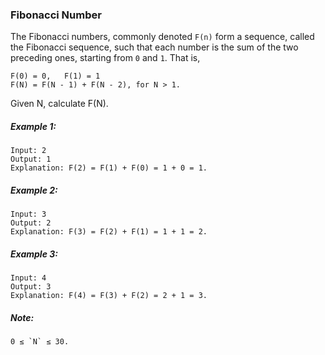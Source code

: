 ### Fibonacci Number
The Fibonacci numbers, commonly denoted `F(n)` form a sequence, called the Fibonacci sequence, such that each number is the sum of the two preceding ones, starting from `0` and `1`. That is,
```
F(0) = 0,   F(1) = 1
F(N) = F(N - 1) + F(N - 2), for N > 1.
```
Given N, calculate F(N).

 

##### Example 1:
```
Input: 2
Output: 1
Explanation: F(2) = F(1) + F(0) = 1 + 0 = 1.
```
##### Example 2:
```
Input: 3
Output: 2
Explanation: F(3) = F(2) + F(1) = 1 + 1 = 2.
```
##### Example 3:
```
Input: 4
Output: 3
Explanation: F(4) = F(3) + F(2) = 2 + 1 = 3.
```
 

##### Note:
```
0 ≤ `N` ≤ 30.
```